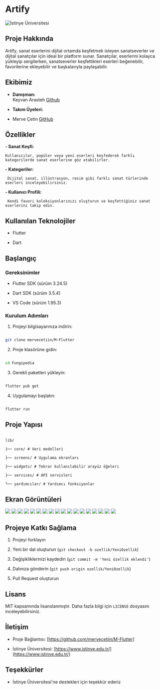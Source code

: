 # Artify

  

![İstinye Üniversitesi](https://www.unitededucation.com/linklogoch/istinye-university-logo.png)

  

## Proje Hakkında

Artify, sanat eserlerini dijital ortamda keşfetmek isteyen sanatseverler ve dijital sanatçılar için ideal bir platform sunar. Sanatçılar, eserlerini kolayca yükleyip sergilerken, sanatseverler keşfettikleri eserleri beğenebilir, favorilerine ekleyebilir ve başkalarıyla paylaşabilir.



  

## Ekibimiz

-  **Danışman:**  
Keyvan Arasteh [Github](https://github.com/keyvanarasteh)


-  **Takım Üyeleri:**

- Merve Çetin [GitHub](https://github.com/mervecetiin)

  
## Özellikler

**- Sanat Keşfi:**

	Kullanıcılar, popüler veya yeni eserleri keşfederek farklı kategorilerde sanat eserlerine göz atabilirler.
**- Kategoriler:**

	 Dijital sanat, illüstrasyon, resim gibi farklı sanat türlerinde eserleri inceleyebilirsiniz.
**- Kullanıcı Profili:**

	 Kendi favori koleksiyonlarınızı oluşturun ve keşfettiğiniz sanat eserlerini takip edin.
## Kullanılan Teknolojiler

- Flutter

- Dart

## Başlangıç

  

### Gereksinimler

- Flutter SDK (sürüm 3.24.5)

- Dart SDK (sürüm 3.5.4)

- VS Code (sürüm 1.95.3)

  

### Kurulum Adımları

1. Projeyi bilgisayarınıza indirin:

```bash

git clone mervecetiin/M-Flutter

```

  

2. Proje klasörüne gidin:

```bash

cd Fungipedia

```

  

3. Gerekli paketleri yükleyin:

```bash

flutter pub get

```

  

4. Uygulamayı başlatın:

```bash

flutter run

```

  

## Proje Yapısı

```

lib/

├── core/ # Veri modelleri

├── screens/ # Uygulama ekranları

├── widgets/ # Tekrar kullanılabilir arayüz öğeleri

├── services/ # API servisleri

└── yardımcılar/ # Yardımcı fonksiyonlar

```

  

## Ekran Görüntüleri
![](<assets/images/Ekran Resmi 2025-01-30 18.16.00.png>) ![](<assets/images/Ekran Resmi 2025-01-30 18.17.52.png>) ![](<assets/images/Ekran Resmi 2025-01-30 18.19.49.png>) ![](<assets/images/Ekran Resmi 2025-01-30 18.20.15.png>) ![](<assets/images/Ekran Resmi 2025-01-30 18.20.31.png>) ![](<assets/images/Ekran Resmi 2025-01-30 18.20.51.png>) ![](<assets/images/Ekran Resmi 2025-01-30 18.21.10.png>) ![](<assets/images/Ekran Resmi 2025-01-30 18.21.40.png>) ![](<assets/images/Ekran Resmi 2025-01-30 18.22.07.png>) ![](<assets/images/Ekran Resmi 2025-01-30 18.22.27.png>) ![](<assets/images/Ekran Resmi 2025-01-30 18.22.54.png>) ![](<assets/images/Ekran Resmi 2025-01-30 18.23.12.png>) ![](<assets/images/Ekran Resmi 2025-01-30 18.23.24.png>) ![](<assets/images/Ekran Resmi 2025-01-30 18.23.35.png>) ![](<assets/images/Ekran Resmi 2025-01-30 18.27.32.png>) ![](<assets/images/Ekran Resmi 2025-01-30 18.27.45.png>) ![](<assets/images/Ekran Resmi 2025-01-30 18.28.00.png>) ![](<assets/images/Ekran Resmi 2025-01-30 18.28.16.png>)


<!-- Failed to upload "Ekran Kaydı 2025-01-30 19.32.31.mov" -->
  

## Projeye Katkı Sağlama

1. Projeyi forklayın

2. Yeni bir dal oluşturun (`git checkout -b ozellik/YeniOzellik`)

3. Değişikliklerinizi kaydedin (`git commit -m 'Yeni özellik eklendi'`)

4. Dalınıza gönderin (`git push origin ozellik/YeniOzellik`)

5. Pull Request oluşturun

  

## Lisans

MIT kapsamında lisanslanmıştır. Daha fazla bilgi için `LICENSE` dosyasını inceleyebilirsiniz.

  

## İletişim

- Proje Bağlantısı: [https://github.com/mervecetiin/M-Flutter]

- İstinye Üniversitesi: [https://www.istinye.edu.tr/](https://www.istinye.edu.tr/)

  

## Teşekkürler

- İstinye Üniversitesi'ne destekleri için teşekkür ederiz
